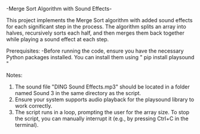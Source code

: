 -Merge Sort Algorithm with Sound Effects-

This project implements the Merge Sort algorithm with added sound effects for each significant step in the process. The algorithm splits an array into halves, recursively sorts each half, and then merges them back together while playing a sound effect at each step.

Prerequisites:
-Before running the code, ensure you have the necessary Python packages installed. You can install them using  " pip install playsound "

Notes:
1. The sound file "DING Sound Effects.mp3" should be located in a folder named Sound 3 in the same directory as the script.
2. Ensure your system supports audio playback for the playsound library to work correctly.
3. The script runs in a loop, prompting the user for the array size. To stop the script, you can manually interrupt it (e.g., by pressing Ctrl+C in the terminal).

